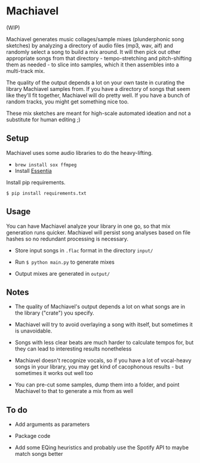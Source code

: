 # Machiavel

(WIP)

Machiavel generates music collages/sample mixes (plunderphonic song sketches) by analyzing a directory of audio files (mp3, wav, aif) and randomly select a song to build a mix around. It will then pick out other appropriate songs from that directory - tempo-stretching and pitch-shifting them as needed - to slice into samples, which it then assembles into a multi-track mix.

The quality of the output depends a lot on your own taste in curating the library Machiavel samples from. If you have a directory of songs that seem like they'll fit together, Machiavel will do pretty well. If you have a bunch of random tracks, you might get something nice too.

These mix sketches are meant for high-scale automated ideation and not a substitute for human editing ;)

## Setup

Machiavel uses some audio libraries to do the heavy-lifting.

- `brew install sox ffmpeg`
- Install [Essentia](http://essentia.upf.edu/documentation/installing.html)

Install pip requirements.

`$ pip install requirements.txt`

## Usage

You can have Machiavel analyze your library in one go, so that mix generation runs quicker. Machiavel will persist song analyses based on file hashes so no redundant processing is necessary.

- Store input songs in `.flac` format in the directory `input/`

- Run `$ python main.py` to generate mixes

- Output mixes are generated in `output/`

## Notes

- The quality of Machiavel's output depends a lot on what songs are in the library ("crate") you specify.

- Machiavel will try to avoid overlaying a song with itself, but sometimes it is unavoidable. 

- Songs with less clear beats are much harder to calculate tempos for, but they can lead to interesting results nonetheless

- Machiavel doesn't recognize vocals, so if you have a lot of vocal-heavy songs in your library, you may get kind of cacophonous results - but sometimes it works out well too

- You can pre-cut some samples, dump them into a folder, and point Machiavel to that to generate a mix from as well

## To do

- Add arguments as parameters

- Package code

- Add some EQing heuristics and probably use the Spotify API to maybe match songs better